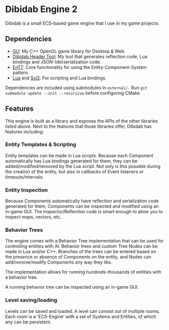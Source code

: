 # Dibidab Engine 2

Dibidab is a small ECS-based game engine that I use in my game projects.

## Dependencies

- [GU](https://github.com/hilkojj/gu): My C++ OpenGL game library for Desktop & Web.
- [Dibidab Header Tool](https://github.com/hilkojj/dibidab-header): My tool that generates reflection code, Lua bindings and JSON-(de)serialization code.
- [EnTT](https://github.com/skypjack/entt): Core functionality for using the Entity-Component-System pattern.
- [Lua](https://github.com/lua/lua) and [Sol2](https://github.com/ThePhD/sol2): For scripting and Lua bindings.

Dependencies are included using submodules in `external/.`
Run `git submodule update --init --recursive` before configuring CMake.

## Features
This engine is built as a library and exposes the APIs of the other libraries listed above.
Next to the features that those libraries offer, Dibidab has features including:

### Entity Templates & Scripting
Entity templates can be made in Lua scripts.
Because each Component automatically has Lua bindings generated for them, they can be added/modified/removed by the Lua script.
Not only is this possible during the creation of the entity, but also in callbacks of Event listeners or timeouts/intervals. 

### Entity Inspection
Because Components automatically have reflection and serialization code generated for them,
Components can be inspected and modified using an in-game GUI.
The Inspector/Reflection code is smart enough to allow you to inspect maps, vectors, etc..

### Behavior Trees
The engine comes with a Behavior Tree implementation that can be used for controlling entities with AI.
Behavior trees and custom Tree Nodes can be made in Lua and/or C++.
Branches of the trees can be entered based on the presence or absence of Components on the entity,
and Nodes can add/remove/modify Components any way they like.

The implementation allows for running hundreds-thousands of entities with a behavior tree.

A running behavior tree can be inspected using an in-game GUI.

### Level saving/loading
Levels can be saved and loaded. A level can consist out of multiple rooms.
Each room is a 'ECS-Engine' with a set of Systems and Entities, of which any can be persistent.
